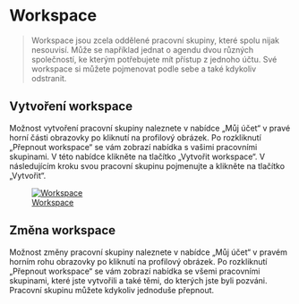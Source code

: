 # Workspace

> Workspace jsou zcela oddělené pracovní skupiny, které spolu nijak nesouvisí. Může se například jednat o agendu dvou různých společností, ke kterým potřebujete mít přístup z jednoho účtu. Své workspace si můžete pojmenovat podle sebe a také kdykoliv odstranit.

## Vytvoření workspace

Možnost vytvoření pracovní skupiny naleznete v nabídce „Můj účet“ v pravé horní části obrazovky po kliknutí na profilový obrázek. Po rozkliknutí „Přepnout workspace“ se vám zobrazí nabídka s vašimi pracovními skupinami. V této nabídce klikněte na tlačítko „Vytvořit workspace“. V následujícím kroku svou pracovní skupinu pojmenujte a klikněte na tlačítko „Vytvořit“.

<figure>
	<a href="../../assets/images/workspace/workspace.jpg" title="Workspace" class="glightbox">
		<img loading="lazy" src="../../assets/images/workspace/workspace.jpg" alt="Workspace" />
		<figcaption>Workspace</figcaption>
	</a>
</figure>

## Změna workspace

Možnost změny pracovní skupiny naleznete v nabídce „Můj účet“ v pravém horním rohu obrazovky po kliknutí na profilový obrázek. Po rozkliknutí „Přepnout workspace“ se vám zobrazí nabídka se všemi pracovními skupinami, které jste vytvořili a také těmi, do kterých jste byli pozváni. Pracovní skupinu můžete kdykoliv jednoduše přepnout.